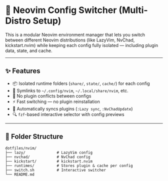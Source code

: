 # 🔄 Neovim Config Switcher (Multi-Distro Setup)

This is a modular Neovim environment manager that lets you switch between different Neovim distributions (like LazyVim, NvChad, kickstart.nvim) while keeping each config fully isolated — including plugin data, state, and cache.

---

## ✨ Features

- 📦 Isolated runtime folders (`share/`, `state/`, `cache/`) for each config
- 🔗 Symlinks to `~/.config/nvim`, `~/.local/share/nvim`, etc.
- 🧹 No plugin conflicts between configs
- ⚡ Fast switching — no plugin reinstallation
- 🔁 Automatically syncs plugins (`:Lazy sync`, `:NvChadUpdate`)
- 🔍 `fzf`-based interactive selector with config previews

---

## 📁 Folder Structure

```text
dotfiles/nvim/
├── lazy/              # LazyVim config
├── nvchad/            # NvChad config
├── kickstart/         # kickstart.nvim
├── runtimes/          # Stores plugin & cache per config
├── switch.sh          # Interactive switcher
└── README.md

